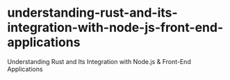 # understanding-rust-and-its-integration-with-node-js-front-end-applications
Understanding Rust and Its Integration with Node.js &amp; Front-End Applications
